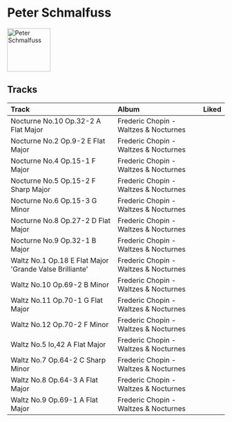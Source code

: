 
# Peter Schmalfuss


<img src="https://i.scdn.co/image/ab67616d0000b27308fa17be7bd6194f38778767" alt="Peter Schmalfuss" width="100" />

## Tracks

| Track                                                   | Album                                 | Liked   |
|:--------------------------------------------------------|:--------------------------------------|:--------|
| Nocturne No.10 Op.32-2 A Flat Major                     | Frederic Chopin - Waltzes & Nocturnes |         |
| Nocturne No.2 Op.9-2 E Flat Major                       | Frederic Chopin - Waltzes & Nocturnes |         |
| Nocturne No.4 Op.15-1 F Major                           | Frederic Chopin - Waltzes & Nocturnes |         |
| Nocturne No.5 Op.15-2 F Sharp Major                     | Frederic Chopin - Waltzes & Nocturnes |         |
| Nocturne No.6 Op.15-3 G Minor                           | Frederic Chopin - Waltzes & Nocturnes |         |
| Nocturne No.8 Op.27-2 D Flat Major                      | Frederic Chopin - Waltzes & Nocturnes |         |
| Nocturne No.9 Op.32-1 B Major                           | Frederic Chopin - Waltzes & Nocturnes |         |
| Waltz No.1 Op.18 E Flat Major 'Grande Valse Brilliante' | Frederic Chopin - Waltzes & Nocturnes |         |
| Waltz No.10 Op.69-2 B Minor                             | Frederic Chopin - Waltzes & Nocturnes |         |
| Waltz No.11 Op.70-1 G Flat Major                        | Frederic Chopin - Waltzes & Nocturnes |         |
| Waltz No.12 Op.70-2 F Minor                             | Frederic Chopin - Waltzes & Nocturnes |         |
| Waltz No.5 Io,42 A Flat Major                           | Frederic Chopin - Waltzes & Nocturnes |         |
| Waltz No.7 Op.64-2 C Sharp Minor                        | Frederic Chopin - Waltzes & Nocturnes |         |
| Waltz No.8 Op.64-3 A Flat Major                         | Frederic Chopin - Waltzes & Nocturnes |         |
| Waltz No.9 Op.69-1 A Flat Major                         | Frederic Chopin - Waltzes & Nocturnes |         |